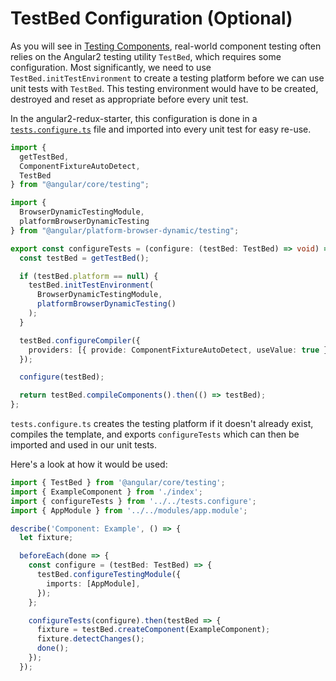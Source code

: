 # TestBed Configuration \(Optional\)

As you will see in [Testing Components](https://github.com/rangle-io/ngcourse2/tree/09082598446e63f5895e524c7acce61e5f017531/handout/testing/intro-to-tdd/setup/handout/testing/components/README.md), real-world component testing often relies on the Angular2 testing utility `TestBed`, which requires some configuration. Most significantly, we need to use `TestBed.initTestEnvironment` to create a testing platform before we can use unit tests with `TestBed`. This testing environment would have to be created, destroyed and reset as appropriate before every unit test.

In the angular2-redux-starter, this configuration is done in a [`tests.configure.ts`](https://github.com/rangle/angular2-redux-example/blob/archive/src/tests.configure.ts) file and imported into every unit test for easy re-use.

```typescript
import {
  getTestBed,
  ComponentFixtureAutoDetect,
  TestBed
} from "@angular/core/testing";

import {
  BrowserDynamicTestingModule,
  platformBrowserDynamicTesting
} from "@angular/platform-browser-dynamic/testing";

export const configureTests = (configure: (testBed: TestBed) => void) => {
  const testBed = getTestBed();

  if (testBed.platform == null) {
    testBed.initTestEnvironment(
      BrowserDynamicTestingModule,
      platformBrowserDynamicTesting()
    );
  }

  testBed.configureCompiler({
    providers: [{ provide: ComponentFixtureAutoDetect, useValue: true }]
  });

  configure(testBed);

  return testBed.compileComponents().then(() => testBed);
};
```

`tests.configure.ts` creates the testing platform if it doesn't already exist, compiles the template, and exports `configureTests` which can then be imported and used in our unit tests.

Here's a look at how it would be used:

```typescript
import { TestBed } from '@angular/core/testing';
import { ExampleComponent } from './index';
import { configureTests } from '../../tests.configure';
import { AppModule } from '../../modules/app.module';

describe('Component: Example', () => {
  let fixture;

  beforeEach(done => {
    const configure = (testBed: TestBed) => {
      testBed.configureTestingModule({
        imports: [AppModule],
      });
    };

    configureTests(configure).then(testBed => {
      fixture = testBed.createComponent(ExampleComponent);
      fixture.detectChanges();
      done();
    });
  });
```
